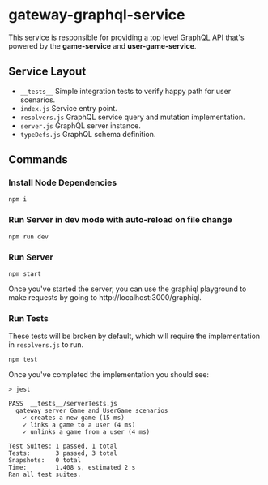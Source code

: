 # gateway-graphql-service

This service is responsible for providing a top level GraphQL API that's powered by the **game-service** and **user-game-service**.

## Service Layout

* `__tests__` Simple integration tests to verify happy path for user scenarios.
* `index.js` Service entry point.
* `resolvers.js` GraphQL service query and mutation implementation.
* `server.js` GraphQL server instance.
* `typeDefs.js` GraphQL schema definition.

## Commands

### Install Node Dependencies

    npm i

### Run Server in dev mode with auto-reload on file change

    npm run dev

### Run Server

    npm start

Once you've started the server, you can use the graphiql playground to make requests by going to http://localhost:3000/graphiql.

### Run Tests

These tests will be broken by default, which will require the implementation in `resolvers.js` to run.

    npm test

Once you've completed the implementation you should see:

    > jest

    PASS  __tests__/serverTests.js
      gateway server Game and UserGame scenarios
        ✓ creates a new game (15 ms)
        ✓ links a game to a user (4 ms)
        ✓ unlinks a game from a user (4 ms)

    Test Suites: 1 passed, 1 total
    Tests:       3 passed, 3 total
    Snapshots:   0 total
    Time:        1.408 s, estimated 2 s
    Ran all test suites.